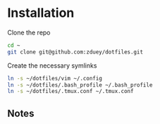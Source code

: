 # Installation

Clone the repo

```bash
cd ~
git clone git@github.com:zduey/dotfiles.git
```

Create the necessary symlinks

```bash
ln -s ~/dotfiles/vim ~/.config
ln -s ~/dotfiles/.bash_profile ~/.bash_profile
ln -s ~/dotfiles/.tmux.conf ~/.tmux.conf
```

## Notes
